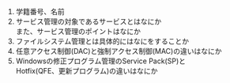 1. 学籍番号、名前
1. サービス管理の対象であるサービスとはなにか  
また、サービス管理のポイントはなにか
1. ファイルシステム管理とは具体的にはなにをすることか
1. 任意アクセス制御(DAC)と強制アクセス制御(MAC)の違いはなにか
1. Windowsの修正プログラム管理のService Pack(SP)と  
Hotfix(QFE、更新プログラム)の違いはなにか
